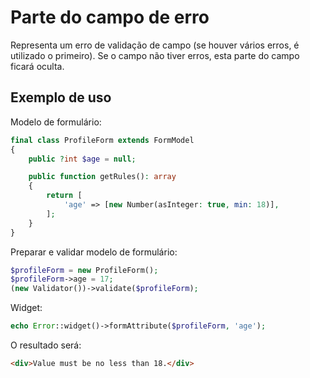 # Parte do campo de erro

Representa um erro de validação de campo (se houver vários erros, é utilizado o primeiro). Se o campo não tiver
erros, esta parte do campo ficará oculta.

## Exemplo de uso

Modelo de formulário:

```php
final class ProfileForm extends FormModel
{
    public ?int $age = null;

    public function getRules(): array
    {
        return [
            'age' => [new Number(asInteger: true, min: 18)],
        ];
    }
}
```

Preparar e validar modelo de formulário:

```php
$profileForm = new ProfileForm();
$profileForm->age = 17;
(new Validator())->validate($profileForm);
```

Widget:

```php
echo Error::widget()->formAttribute($profileForm, 'age');
```

O resultado será:

```html
<div>Value must be no less than 18.</div>
```
